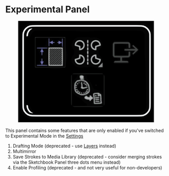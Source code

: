 # Experimental Panel

<figure><img src="../../.gitbook/assets/image (28).png" alt=""><figcaption></figcaption></figure>

This panel contains some features that are only enabled if you've switched to Experimental Mode in the [Settings](the-admin-panel/settings.md)

1. Drafting Mode (deprecated - use [Layers](../../alternate-and-experimental-builds/old-or-completed-feature-builds/layers.md) instead)
2. Multimirror
3. Save Strokes to Media Library (deprecated - consider merging strokes via the Sketchbook Panel three dots menu instead)
4. Enable Profiling (deprecated - and not very useful for non-developers)
